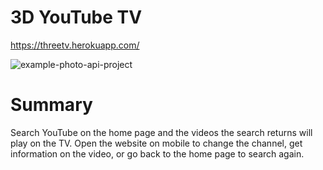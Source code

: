 
# 3D YouTube TV

https://threetv.herokuapp.com/

![example-photo-api-project](https://user-images.githubusercontent.com/37096198/48589598-356bc480-e90a-11e8-9a35-8673d902b050.png)

# Summary

Search YouTube on the home page and the videos the search returns will play on the TV. Open the website on mobile to change the channel, get information on the video, or go back to the home page to search again.


